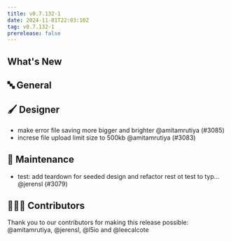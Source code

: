 ```yaml
---
title: v0.7.132-1
date: 2024-11-01T22:03:10Z
tag: v0.7.132-1
prerelease: false
---
```


## What's New
## 🔤 General
## 🖌️ Designer

- make error file saving more bigger and brighter @amitamrutiya (#3085)
- increse file upload limit size to 500kb @amitamrutiya (#3083)

## 🧰 Maintenance

- test: add teardown for seeded design and refactor rest ot test to typ… @jerensl (#3079)

## 👨🏽‍💻 Contributors

Thank you to our contributors for making this release possible:
@amitamrutiya, @jerensl, @l5io and @leecalcote
